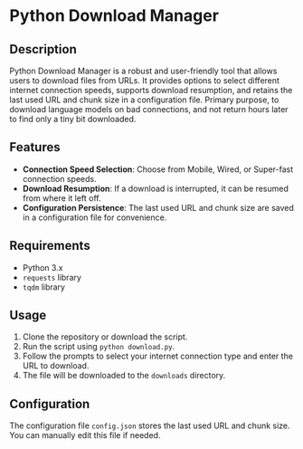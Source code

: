 # Python Download Manager

## Description
Python Download Manager is a robust and user-friendly tool that allows users to download files from URLs. It provides options to select different internet connection speeds, supports download resumption, and retains the last used URL and chunk size in a configuration file. Primary purpose, to download language models on bad connections, and not return hours later to find only a tiny bit downloaded. 

## Features
- **Connection Speed Selection**: Choose from Mobile, Wired, or Super-fast connection speeds.
- **Download Resumption**: If a download is interrupted, it can be resumed from where it left off.
- **Configuration Persistence**: The last used URL and chunk size are saved in a configuration file for convenience.

## Requirements
- Python 3.x
- `requests` library
- `tqdm` library

## Usage
1. Clone the repository or download the script.
2. Run the script using `python download.py`.
3. Follow the prompts to select your internet connection type and enter the URL to download.
4. The file will be downloaded to the `downloads` directory.

## Configuration
The configuration file `config.json` stores the last used URL and chunk size. You can manually edit this file if needed.
